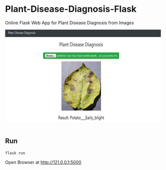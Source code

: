 # Plant-Disease-Diagnosis-Flask
Online Flask Web App for Plant Disease Diagnosis from Images <br>

<img src="demo.JPG" width="600" height="300"/><br><br>

## Run
```
flask run

```

Open Browser at http://121.0.0.1:5000




